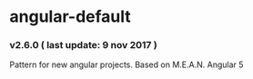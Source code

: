 # angular-default
### v2.6.0 ( last update: 9 nov 2017 )

Pattern for new angular projects.
Based on M.E.A.N.
Angular 5